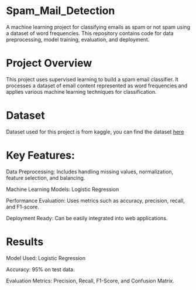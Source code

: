 # Spam_Mail_Detection

A machine learning project for classifying emails as spam or not spam using a dataset of word frequencies. This repository contains code for data preprocessing, model training, evaluation, and deployment.

# Project Overview

This project uses supervised learning to build a spam email classifier. It processes a dataset of email content represented as word frequencies and applies various machine learning techniques for classification.

# Dataset
Dataset used for this project is from kaggle, you can find the dataset [here](https://www.kaggle.com/datasets/balaka18/email-spam-classification-dataset-csv)

# Key Features:

Data Preprocessing: Includes handling missing values, normalization, feature selection, and balancing.

Machine Learning Models: Logistic Regression

Performance Evaluation: Uses metrics such as accuracy, precision, recall, and F1-score.

Deployment Ready: Can be easily integrated into web applications.

# Results

Model Used: Logistic Regression

Accuracy: 95% on test data.

Evaluation Metrics: Precision, Recall, F1-Score, and Confusion Matrix.
